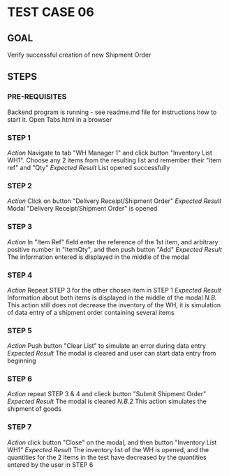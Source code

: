 # TEST CASE 06 #

## GOAL ##

Verify successful creation of new Shipment Order

## STEPS ##

### PRE-REQUISITES ###

Backend program is running - see readme.md file for instructions how to start it.
Open Tabs.html in a browser

### STEP 1 ###

*Action* Navigate to tab "WH Manager 1" and click button "Inventory List WH1".
Choose any 2 items from the resulting list and remember their "item ref" and "Qty"
*Expected Result* List opened successfully

### STEP 2 ###

*Action* Click on button "Delivery Receipt/Shipment Order"
*Expected Result* Modal "Delivery Receipt/Shipment Order" is opened

### STEP 3 ###
*Action* In "Item Ref" field enter the reference of the 1st item, and arbitrary positive 
number in "ItemQty", and then push button "Add"
*Expected Result* The information entered is displayed in the middle of the modal

### STEP 4 ###
*Action* Repeat STEP 3 for the other chosen item in STEP 1
*Expected Result* Information about both items is displayed in the middle of the modal
*N.B.* This action still does not decrease the inventory of the WH, it is simulation of
data entry of a shipment order containing several items  

### STEP 5 ###

*Action* Push button "Clear List" to simulate an error during data entry
*Expected Result* The modal is cleared and user can start data entry from beginning

### STEP 6 ###

*Action* repeat STEP 3 & 4 and clieck button "Submit Shipment Order"
*Expected Result* The modal is cleared
*N.B.2* This action simulates the shipment of goods

### STEP 7 ###

*Action* click button "Close" on the modal, and then button "Inventory List WH1"
*Expected Result* The inventory list of the WH is opened, and the quantities for
the 2 items in the test have decreased by the quantities entered by the user in
STEP 6
 
